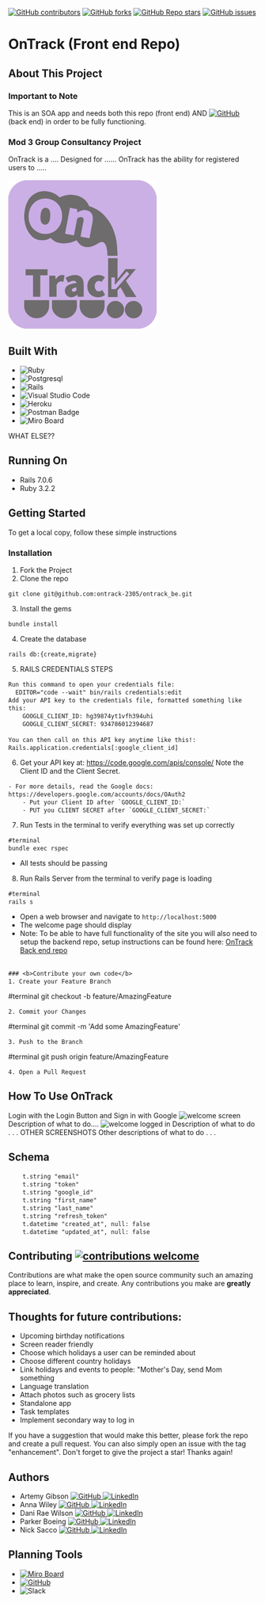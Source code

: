 [![GitHub contributors](https://img.shields.io/github/contributors/ontrack-2305/ontrack_fe)](https://github.com/ontrack-2305/ontrack_fe/graphs/contributors)
[![GitHub forks](https://img.shields.io/github/forks/ontrack-2305/ontrack_fe)](https://github.com/ontrack-2305/ontrack_fe/forks)
[![GitHub Repo stars](https://img.shields.io/github/stars/ontrack-2305/ontrack_fe)](https://github.com/ontrack-2305/ontrack_fe/stargazers)
[![GitHub issues](https://img.shields.io/github/issues/ontrack-2305/ontrack_fe)](https://github.com/ontrack-2305/ontrack_fe/issues)

# OnTrack (Front end Repo)



## About This Project
### Important to Note
This is an SOA app and needs both this repo (front end) AND [![GitHub](https://img.shields.io/badge/GitHub-100000?style=for-the-badge&logo=github&logoColor=white) ](https://github.com/ontrack-2305/ontrack_be) (back end) in order to be fully functioning.

### Mod 3 Group Consultancy Project
OnTrack is a .... Designed for ...... OnTrack has the ability for registered users to ..... 
                                                  <br><br>
                    <img src="app/assets/images/791227AB-0F84-42C9-9EE3-0BA462397545.png" width="300" height="300">
                    

## Built With
* ![Ruby](https://img.shields.io/badge/ruby-%23CC342D.svg?style=for-the-badge&logo=ruby&logoColor=white)
* ![Postgresql](https://img.shields.io/badge/PostgreSQL-316192?style=for-the-badge&logo=postgresql&logoColor=white)
* ![Rails](https://img.shields.io/badge/rails-%23CC0000.svg?style=for-the-badge&logo=ruby-on-rails&logoColor=white)
* ![Visual Studio Code](https://img.shields.io/badge/Visual%20Studio%20Code-0078d7.svg?style=for-the-badge&logo=visual-studio-code&logoColor=white)
* ![Heroku](https://img.shields.io/badge/heroku-%23430098.svg?style=for-the-badge&logo=heroku&logoColor=white)
* ![Postman Badge](https://img.shields.io/badge/Postman-FF6C37?logo=postman&logoColor=fff&style=for-the-badge)
* ![Miro Board](https://img.shields.io/badge/Miro-050038?style=for-the-badge&logo=Miro&logoColor=white)

WHAT ELSE??

## Running On
  - Rails 7.0.6
  - Ruby 3.2.2

## <b>Getting Started</b>

To get a local copy, follow these simple instructions

### <b>Installation</b>

1. Fork the Project
2. Clone the repo 
``` 
git clone git@github.com:ontrack-2305/ontrack_be.git
```
3. Install the gems
```
bundle install
```
4. Create the database
```
rails db:{create,migrate}
```
5. RAILS CREDENTIALS STEPS
```
Run this command to open your credentials file:
  EDITOR="code --wait" bin/rails credentials:edit
Add your API key to the credentials file, formatted something like this:
    GOOGLE_CLIENT_ID: hg39874yt1vfh394uhi
    GOOGLE_CLIENT_SECRET: 934786012394687

You can then call on this API key anytime like this!:
Rails.application.credentials[:google_client_id]
```
6. Get your API key at: https://code.google.com/apis/console/ Note the Client ID and the Client Secret.
```
- For more details, read the Google docs: https://developers.google.com/accounts/docs/OAuth2
    - Put your Client ID after `GOOGLE_CLIENT_ID:`
    - PUT you CLIENT SECRET after `GOOGLE_CLIENT_SECRET:` 
```
7. Run Tests in the terminal to verify everything was set up correctly
```
#terminal
bundle exec rspec
```
- All tests should be passing
8. Run Rails Server from the terminal to verify page is loading
```
#terminal
rails s
```
- Open a web browser and navigate to `http://localhost:5000`
- The welcome page should display
- Note: To be able to have full functionality of the site you will also need to setup the backend repo, setup instructions can be found here: [OnTrack Back end repo](https://github.com/ontrack-2305/ontrack_be)
```

### <b>Contribute your own code</b>
1. Create your Feature Branch 
```
#terminal
git checkout -b feature/AmazingFeature
```
2. Commit your Changes 
```
#terminal
git commit -m 'Add some AmazingFeature' 
```
3. Push to the Branch 
```
#terminal
git push origin feature/AmazingFeature
```
4. Open a Pull Request
```

## How To Use OnTrack
 Login with the Login Button and Sign in with Google
 ![welcome screen](screenshot)
  Description of what to do....
 ![welcome logged in](screenshot)
  Description of what to do . . .
 OTHER SCREENSHOTS
  Other descriptions of what to do . . . 
 


## Schema
```
    t.string "email"
    t.string "token"
    t.string "google_id"
    t.string "first_name"
    t.string "last_name"
    t.string "refresh_token"
    t.datetime "created_at", null: false
    t.datetime "updated_at", null: false
```

## Contributing  [![contributions welcome](https://img.shields.io/badge/contributions-welcome-brightgreen.svg?style=flat)](https://github.com/ontrack-2305/ontrack_fe/issues)
Contributions are what make the open source community such an amazing place to learn, inspire, and create. Any contributions you make are **greatly appreciated**.

## Thoughts for future contributions:
- Upcoming birthday notifications
- Screen reader friendly
- Choose which holidays a user can be reminded about
- Choose different country holidays
- Link holidays and events to people: "Mother's Day, send Mom something
- Language translation
- Attach photos such as grocery lists
- Standalone app
- Task templates
- Implement secondary way to log in

If you have a suggestion that would make this better, please fork the repo and create a pull request. You can also simply open an issue with the tag "enhancement".
Don't forget to give the project a star! Thanks again!

## Authors
- Artemy Gibson [![GitHub](https://img.shields.io/badge/GitHub-100000?style=for-the-badge&logo=github&logoColor=white) ](https://github.com/algibson1) [![LinkedIn](https://img.shields.io/badge/LinkedIn-0077B5?style=for-the-badge&logo=linkedin&logoColor=white) ](https://www.linkedin.com/in/artemy-gibson/)
- Anna Wiley [![GitHub](https://img.shields.io/badge/GitHub-100000?style=for-the-badge&logo=github&logoColor=white) ](https://github.com/awiley33) [![LinkedIn](https://img.shields.io/badge/LinkedIn-0077B5?style=for-the-badge&logo=linkedin&logoColor=white) ](https://www.linkedin.com/in/annawiley/)
- Dani Rae Wilson [![GitHub](https://img.shields.io/badge/GitHub-100000?style=for-the-badge&logo=github&logoColor=white) ](https://github.com/dani-wilson) [![LinkedIn](https://img.shields.io/badge/LinkedIn-0077B5?style=for-the-badge&logo=linkedin&logoColor=white) ](https://www.linkedin.com/in/daniraewilson/)
- Parker Boeing [![GitHub](https://img.shields.io/badge/GitHub-100000?style=for-the-badge&logo=github&logoColor=white) ](https://github.com/ParkerBoeing) [![LinkedIn](https://img.shields.io/badge/LinkedIn-0077B5?style=for-the-badge&logo=linkedin&logoColor=white) ](https://www.linkedin.com/in/parker-boeing/)
- Nick Sacco [![GitHub](https://img.shields.io/badge/GitHub-100000?style=for-the-badge&logo=github&logoColor=white) ](https://github.com/sicknacco) [![LinkedIn](https://img.shields.io/badge/LinkedIn-0077B5?style=for-the-badge&logo=linkedin&logoColor=white) ](https://www.linkedin.com/in/nick-sacco/)

## Planning Tools
- [![Miro Board](https://img.shields.io/badge/Miro-050038?style=for-the-badge&logo=Miro&logoColor=white)](https://miro.com/app/board/uXjVMmKnWLE=/?share_link_id=729961862050)
- [![GitHub](https://img.shields.io/badge/GitHub-100000?style=for-the-badge&logo=github&logoColor=white) ](https://github.com/orgs/ontrack-2305/projects/2)
- ![Slack](https://img.shields.io/badge/Slack-4A154B?style=for-the-badge&logo=slack&logoColor=white)
